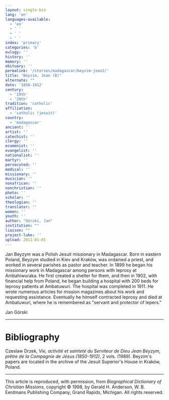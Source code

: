```yaml
---
layout: single-bio
lang: 'en'
languages-available:
  - 'en'
  - ' '
  - ' '
  - ' '
index: 'primary'
categories: 'b'
eulogy: ''
history: ''
memory: ''
obituary: ''
permalink: '/stories/madagascar/beyzim-jean2/'
title: "Beyzim, Jean (B)"
alternate: ""
date: '1850-1912'
century:
  - '19th'
  - '20th'
tradition: 'catholic'
affiliation:
  - 'catholic (jesuit)'
country:
  - 'madagascar'
ancient: ''
artist: ''
catechist: ''
clergy: ''
ecumenist: ''
evangelist: ''
nationalist: ''
martyr: ''
persecuted: ''
medical: ''
missionary: ''
musician: ''
nonafrican: ''
nonchristian: ''
photo: ''
scholar: ''
theologian: ''
translator: ''
women: ''
youth: ''
author: "Górski, Jan"
institution: ""
liaison: ""
project-luke: ''
upload: 2011-01-01
---
```




Jan Beyzym was a Polish Jesuit missionary in Madagascar. Born in eastern Poland, Beyzym studied in Kiev and Kraków, was ordained a priest, and worked in several parishes as pastor and teacher. In 1899 he began his missionary work in Madagascar among persons with leprosy at Ambahiwuraka. He first created a shelter for them, and then in 1902, with financial help from Poland, he began building a hospital with 200 beds for leprosy patients at Ambatuwuri. The hospital was completed in 1911. He wrote numerous articles for mission magazines about his work and requesting assistance. Eventually he himself contracted leprosy and died at Ambatuwuri, where he is remembered as "servant and protector of lepers."

Jan Górski

---

# Bibliography

Czeslaw Drzek, *Vie, activité et sainteté du Serviteur de Dieu Jean Beyzym, prêtre de la Compagnie de Jésus (1850-1912)*, 2 vols. (1989). Beyzim's papers are located in the archive of the Jesuit Superior's House in Kraków, Poland.

---

This article is reproduced, with permission, from *Biographical Dictionary of Christian Missions*, copyright © 1998, by Gerald H. Anderson, W. B. Eerdmans Publishing Company, Grand Rapids, Michigan. All rights reserved.